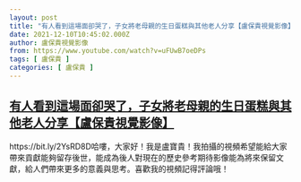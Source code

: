 ```yaml
---
layout: post
title: "有人看到這場面卻哭了，子女將老母親的生日蛋糕與其他老人分享【盧保貴視覺影像】"
date: 2021-12-10T10:45:02.000Z
author: 盧保貴視覺影像
from: https://www.youtube.com/watch?v=uFUwB7oeDPs
tags: [ 盧保貴 ]
categories: [ 盧保貴 ]
---
```

<!--1639133102000-->
[有人看到這場面卻哭了，子女將老母親的生日蛋糕與其他老人分享【盧保貴視覺影像】](https://www.youtube.com/watch?v=uFUwB7oeDPs)
------

<div>
https://bit.ly/2YsRD8D哈嘍，大家好！我是盧寶貴！我拍攝的視頻希望能給大家帶來貢獻能夠留存後世，能成為後人對現在的歷史參考期待影像能為將來保留文獻，給人們帶來更多的意義與思考。喜歡我的視頻記得評論哦！
</div>
